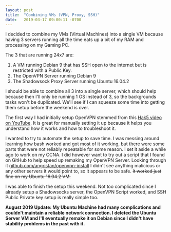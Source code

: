 ```yaml
---
layout: post
title:  "Combining VMs (VPN, Proxy, SSH)"
date:   2019-03-17 09:00:11 -0700
---
```

I decided to combine my VMs (Virtual Machines) into a single VM because having 3 servers running all the time eats up a bit of my RAM and processing on my Gaming PC.

The 3 that are running 24x7 are:  
1) A VM running Debian 9 that has SSH open to the internet but is restricted with a Public Key.  
2) The OpenVPN Server running Debian 9  
3) The Shadowsock Proxy Server running Ubuntu 16.04.2

I should be able to combine all 3 into a single server, which should help because then I'll only be running 1 OS instead of 3, so the backgrounds tasks won't be duplicated. We'll see if I can squeeze some time into getting them setup before the weekend is over.

The first way I had initially setup OpenVPN stemmed from this [Hak5 video on YouTube]. It is great for manually setting it up because it helps you understand how it works and how to troubleshoot it.

I wanted to try to automate the setup to save time. I was messing around learning how bash worked and got most of it working, but there were some parts that were not reliably repeatable for some reason. I set it aside a while ago to work on my CCNA. I did however want to try out a script that I found on GitHub to help speed up remaking my OpenVPN Server. Looking through it [github.com/angristan/openvpn-install] I didn't see anything malicious or any other servers it would point to, so it appears to be safe. ~~It worked just fine on my Ubuntu 16.04.2 VM.~~

I was able to finish the setup this weekend.  Not too complicated since I already setup a Shadowsocks server, the OpenVPN Script worked, and SSH Public Private key setup is really simple too.


[Hak5 video on YouTube]: https://youtu.be/XcsQdtsCS1U

[github.com/angristan/openvpn-install]: https://github.com/angristan/openvpn-install

**August 2019 Update: My Ubuntu Machine had many complications and couldn't maintain a reliable network connection. I deleted the Ubuntu Server VM and I'll eventually remake it on Debian since I didn't have stability problems in the past with it.**
